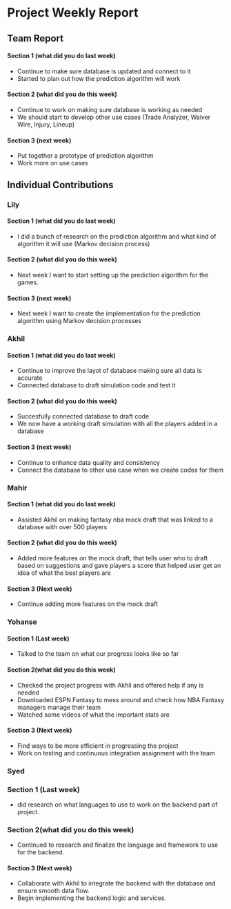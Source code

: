 # Project Weekly Report
## Team Report
#### Section 1 (what did you do last week)
* Continue to make sure database is updated and connect to it
* Started to plan out how the prediction algorithm will work
#### Section 2 (what did you do this week)
* Continue to work on making sure database is working as needed
* We should start to develop other use cases (Trade Analyzer, Waiver Wire, Injury, Lineup)
#### Section 3 (next week)
* Put together a prototype of prediction algorithm
* Work more on use cases
## Individual Contributions
### Lily
#### Section 1 (what did you do last week)
* I did a bunch of research on the prediction algorithm and what kind of algorithm it will use (Markov decision process)
#### Section 2 (what did you do this week)
* Next week I want to start setting up the prediction algorithm for the games.
#### Section 3 (next week)
* Next week I want to create the implementation for the prediction algorithm using Markov decision processes
### Akhil
#### Section 1 (what did you do last week)
* Continue to improve the layot of database making sure all data is accurate
* Connected database to draft simulation code and test it
#### Section 2 (what did you do this week)
* Succesfully connected database to draft code
* We now have a working draft simulation with all the players added in a database
#### Section 3 (next week)
* Continue to enhance data quality and consistency
* Connect the database to other use case when we create codes for them
### Mahir
#### Section 1 (what did you do last week) 
* Assisted Akhil on making fantasy nba mock draft that was linked to a database with over 500 players
#### Section 2 (what did you do this week) 
* Added more features on the mock draft, that tells user who to draft based on suggestions and gave players a score that helped user get an idea of what the best players are  
#### Section 3 (Next week)
* Continue adding more features on the mock draft
### Yohanse
#### Section 1 (Last week)
* Talked to the team on what our progress looks like so far
#### Section 2(what did you do this week)
* Checked the project progress with Akhil and offered help if any is needed
* Downloaded ESPN Fantasy to mess around and check how NBA Fantasy managers manage their team
* Watched some videos of what the important stats are
#### Section 3 (Next week)
* Find ways to be more efficient in progressing the project
* Work on testing and continuous integration assignment with the team
### Syed 
### Section 1 (Last week)
* did research on what languages to use to work on the backend part of project.
### Section 2(what did you do this week)
* Continued to research and finalize the language and framework to use for the backend.
#### Section 3 (Next week)
* Collaborate with Akhil to integrate the backend with the database and ensure smooth data flow.
* Begin implementing the backend logic and services.
